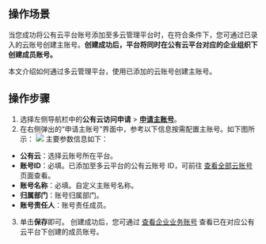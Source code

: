 ## 操作场景
当您成功将公有云平台账号添加至多云管理平台时，在符合条件下，您可通过已录入的云账号创建主账号。**创建成功后，平台将同时在公有云平台对应的企业组织下创建成员账号。**

本文介绍如何通过多云管理平台，使用已添加的云账号创建主账号。



## 操作步骤
1. 选择左侧导航栏中的**公有云访问申请** > **[申请主账号](https://cmp.tencent.cn/account/apply-owner)**。
2. 在右侧弹出的“申请主账号”界面中，参考以下信息按需配置主账号。如下图所示：
![](https://qcloudimg.tencent-cloud.cn/raw/4c082e304ef3cfa0a27ebcee0f134a72.png)
 主要参数信息如下：
  - **公有云**：选择云账号所在平台。
  - **账号ID**：必填。已添加至多云平台的公有云账号 ID，可前往 [查看全部云账号](https://cmp.tencent.cn/account) 页面查看。
  - **账号名称**：必填。自定义主账号名称。
  - **归属部门**：账号归属部门。
  - **账号责任人**：账号责任成员。
 3. 单击**保存**即可。
 创建成功后，您可通过 [查看企业业务账号](https://cloud.tencent.com/document/product/1522/65724#businessAccount) 查看已在对应公有云平台下创建的成员账号。
